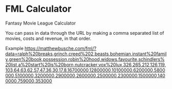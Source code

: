 # FML Calculator
Fantasy Movie League Calculator

You can pass in data through the URL by making a comma separated list of movies, costs and revenue, in that order.

Example https://matthewbusche.com/fml/?data=ralph%20breaks,grinch,creed%202,beasts,bohemian,instant%20family,green%20book,possession,robin%20hood,widows,favourite,schindlers%20list,a%20start%20is%20born,nutcracker,vox%20lux,326,265,212,126,119,103,64,63,62,57,47,36,30,17,8,16700000,12800000,10100000,6200000,5800000,5100000,3200000,2900000,2600000,2500000,2300000,1500000,1400000,759000,353000
